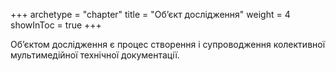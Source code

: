 +++
archetype = "chapter"
title = "Об’єкт дослідження"
weight = 4
showInToc = true
+++

Об’єктом дослідження є процес створення і супроводження колективної
мультимедійної технічної документації.
